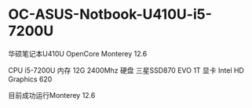 # OC-ASUS-Notbook-U410U-i5-7200U
华硕笔记本U410U OpenCore Monterey 12.6

CPU i5-7200U
内存 12G 2400Mhz
硬盘 三星SSD870 EVO 1T
显卡 Intel HD Graphics 620

目前成功运行Monterey 12.6
